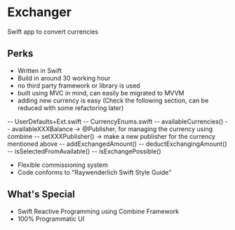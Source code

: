 # Exchanger
Swift app to convert currencies

## Perks

- Written in Swift
- Build in around 30 working hour
- no third party framework or library is used
- built using MVC in mind, can easily be migrated to MVVM
- adding new currency is easy (Check the following section, can be reduced with some refactoring later)

-- UserDefaults+Ext.swift
-- CurrencyEnums.swift
-- availableCurrencies()
-- availableXXXBalance -> @Publisher, for managing the currency using combine
-- setXXXPublisher() -> make a new publisher for the currency mentioned above
-- addExchangedAmount()
-- deductExchangingAmount()
-- isSelectedFromAvailable()
-- isExchangePossible()

- Flexible commissioning system
- Code conforms to "Raywenderlich Swift Style Guide"

## What's Special
- Swift Reactive Programming using Combine Framework
- 100% Programmatic UI
